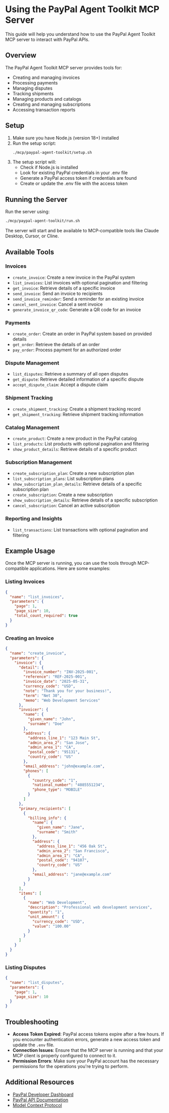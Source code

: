 # Using the PayPal Agent Toolkit MCP Server

This guide will help you understand how to use the PayPal Agent Toolkit MCP server to interact with PayPal APIs.

## Overview

The PayPal Agent Toolkit MCP server provides tools for:

- Creating and managing invoices
- Processing payments
- Managing disputes
- Tracking shipments
- Managing products and catalogs
- Creating and managing subscriptions
- Accessing transaction reports

## Setup

1. Make sure you have Node.js (version 18+) installed
2. Run the setup script:
   ```bash
   ./mcp/paypal-agent-toolkit/setup.sh
   ```
3. The setup script will:
   - Check if Node.js is installed
   - Look for existing PayPal credentials in your .env file
   - Generate a PayPal access token if credentials are found
   - Create or update the .env file with the access token

## Running the Server

Run the server using:
```bash
./mcp/paypal-agent-toolkit/run.sh
```

The server will start and be available to MCP-compatible tools like Claude Desktop, Cursor, or Cline.

## Available Tools

### Invoices

- `create_invoice`: Create a new invoice in the PayPal system
- `list_invoices`: List invoices with optional pagination and filtering
- `get_invoice`: Retrieve details of a specific invoice
- `send_invoice`: Send an invoice to recipients
- `send_invoice_reminder`: Send a reminder for an existing invoice
- `cancel_sent_invoice`: Cancel a sent invoice
- `generate_invoice_qr_code`: Generate a QR code for an invoice

### Payments

- `create_order`: Create an order in PayPal system based on provided details
- `get_order`: Retrieve the details of an order
- `pay_order`: Process payment for an authorized order

### Dispute Management

- `list_disputes`: Retrieve a summary of all open disputes
- `get_dispute`: Retrieve detailed information of a specific dispute
- `accept_dispute_claim`: Accept a dispute claim

### Shipment Tracking

- `create_shipment_tracking`: Create a shipment tracking record
- `get_shipment_tracking`: Retrieve shipment tracking information

### Catalog Management

- `create_product`: Create a new product in the PayPal catalog
- `list_products`: List products with optional pagination and filtering
- `show_product_details`: Retrieve details of a specific product

### Subscription Management

- `create_subscription_plan`: Create a new subscription plan
- `list_subscription_plans`: List subscription plans
- `show_subscription_plan_details`: Retrieve details of a specific subscription plan
- `create_subscription`: Create a new subscription
- `show_subscription_details`: Retrieve details of a specific subscription
- `cancel_subscription`: Cancel an active subscription

### Reporting and Insights

- `list_transactions`: List transactions with optional pagination and filtering

## Example Usage

Once the MCP server is running, you can use the tools through MCP-compatible applications. Here are some examples:

### Listing Invoices

```json
{
  "name": "list_invoices",
  "parameters": {
    "page": 1,
    "page_size": 10,
    "total_count_required": true
  }
}
```

### Creating an Invoice

```json
{
  "name": "create_invoice",
  "parameters": {
    "invoice": {
      "detail": {
        "invoice_number": "INV-2025-001",
        "reference": "REF-2025-001",
        "invoice_date": "2025-05-31",
        "currency_code": "USD",
        "note": "Thank you for your business!",
        "term": "Net 30",
        "memo": "Web Development Services"
      },
      "invoicer": {
        "name": {
          "given_name": "John",
          "surname": "Doe"
        },
        "address": {
          "address_line_1": "123 Main St",
          "admin_area_2": "San Jose",
          "admin_area_1": "CA",
          "postal_code": "95131",
          "country_code": "US"
        },
        "email_address": "john@example.com",
        "phones": [
          {
            "country_code": "1",
            "national_number": "4085551234",
            "phone_type": "MOBILE"
          }
        ]
      },
      "primary_recipients": [
        {
          "billing_info": {
            "name": {
              "given_name": "Jane",
              "surname": "Smith"
            },
            "address": {
              "address_line_1": "456 Oak St",
              "admin_area_2": "San Francisco",
              "admin_area_1": "CA",
              "postal_code": "94107",
              "country_code": "US"
            },
            "email_address": "jane@example.com"
          }
        }
      ],
      "items": [
        {
          "name": "Web Development",
          "description": "Professional web development services",
          "quantity": "1",
          "unit_amount": {
            "currency_code": "USD",
            "value": "100.00"
          }
        }
      ]
    }
  }
}
```

### Listing Disputes

```json
{
  "name": "list_disputes",
  "parameters": {
    "page": 1,
    "page_size": 10
  }
}
```

## Troubleshooting

- **Access Token Expired**: PayPal access tokens expire after a few hours. If you encounter authentication errors, generate a new access token and update the `.env` file.
- **Connection Issues**: Ensure that the MCP server is running and that your MCP client is properly configured to connect to it.
- **Permission Errors**: Make sure your PayPal account has the necessary permissions for the operations you're trying to perform.

## Additional Resources

- [PayPal Developer Dashboard](https://developer.paypal.com/dashboard/)
- [PayPal API Documentation](https://developer.paypal.com/docs/api/)
- [Model Context Protocol](https://modelcontextprotocol.com/)